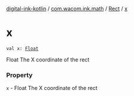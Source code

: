 [digital-ink-kotlin](../../index.md) / [com.wacom.ink.math](../index.md) / [Rect](index.md) / [x](./x.md)

# x

`val x: `[`Float`](https://kotlinlang.org/api/latest/jvm/stdlib/kotlin/-float/index.html)

Float The X coordinate of the rect

### Property

`x` - Float The X coordinate of the rect